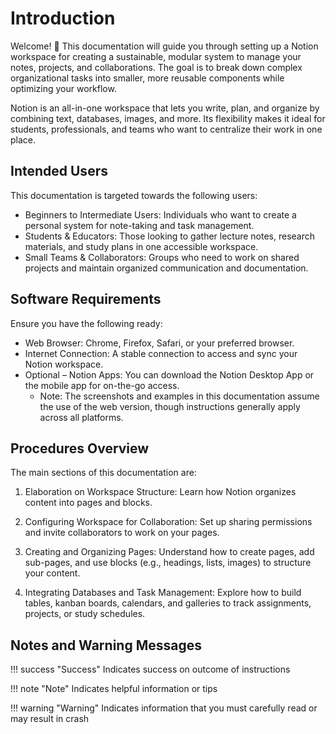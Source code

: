# Introduction
Welcome! 👋
This documentation will guide you through setting up a Notion workspace for creating a sustainable, modular system to manage your notes, projects, and collaborations. The goal is to break down complex organizational tasks into smaller, more reusable components while optimizing your workflow.

Notion is an all-in-one workspace that lets you write, plan, and organize by combining text, databases, images, and more. Its flexibility makes it ideal for students, professionals, and teams who want to centralize their work in one place.

## Intended Users

This documentation is targeted towards the following users:

* Beginners to Intermediate Users: Individuals who want to create a personal system for note-taking and task management.
* Students & Educators: Those looking to gather lecture notes, research materials, and study plans in one accessible workspace.
* Small Teams & Collaborators: Groups who need to work on shared projects and maintain organized communication and documentation.


## Software Requirements

Ensure you have the following ready:

* Web Browser: Chrome, Firefox, Safari, or your preferred browser.
* Internet Connection: A stable connection to access and sync your Notion workspace.
* Optional – Notion Apps: You can download the Notion Desktop App or the mobile app for on-the-go access.
    * Note: The screenshots and examples in this documentation assume the use of the web version, though instructions generally apply across all platforms.

## Procedures Overview

The main sections of this documentation are:

1. Elaboration on Workspace Structure:
Learn how Notion organizes content into pages and blocks.

2. Configuring Workspace for Collaboration:
Set up sharing permissions and invite collaborators to work on your pages.

3. Creating and Organizing Pages:
Understand how to create pages, add sub-pages, and use blocks (e.g., headings, lists, images) to structure your content.

4. Integrating Databases and Task Management:
Explore how to build tables, kanban boards, calendars, and galleries to track assignments, projects, or study schedules.

## Notes and Warning Messages

!!! success "Success"
    Indicates success on outcome of instructions

!!! note "Note"
    Indicates helpful information or tips

!!! warning "Warning"
    Indicates information that you must carefully read or may result in crash


